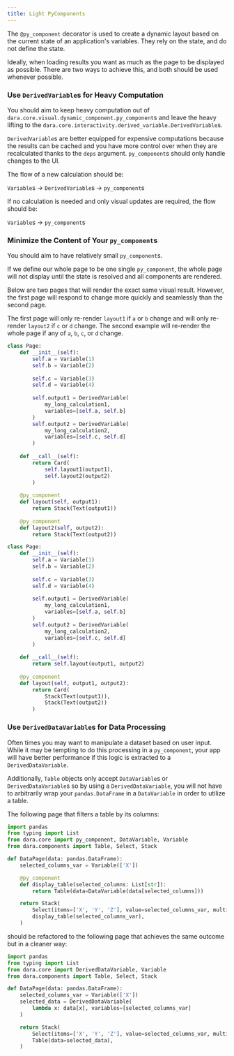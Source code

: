 ```yaml
---
title: Light PyComponents
---
```


The `@py_component` decorator is used to create a dynamic layout based on the current state of an application's variables. They rely on the state, and do not define the state. 

Ideally, when loading results you want as much as the page to be displayed as possible. There are two ways to achieve this, and both should be used whenever possible.

### Use `DerivedVariable`s for Heavy Computation

You should aim to keep heavy computation out of `dara.core.visual.dynamic_component.py_component`s and leave the heavy lifting to the `dara.core.interactivity.derived_variable.DerivedVariable`s.

`DerivedVariable`s are better equipped for expensive computations because the results can be cached and you have more control over when they are recalculated thanks to the `deps` argument. `py_component`s should only handle changes to the UI. 

The flow of a new calculation should be: 

`Variable`s &rarr; `DerivedVariable`s &rarr; `py_component`s 

If no calculation is needed and only visual updates are required, the flow should be: 

`Variable`s &rarr; `py_component`s

### Minimize the Content of Your `py_component`s

You should aim to have relatively small `py_component`s. 

If we define our whole page to be one single `py_component`, the whole page will not display until the state is resolved and all components are rendered.

Below are two pages that will render the exact same visual result. However, the first page will respond to change more quickly and seamlessly than the second page.

The first page will only re-render `layout1` if `a` or `b` change and will only re-render `layout2` if `c` or `d` change. The second example will re-render the whole page if any of `a`, `b`, `c`, or `d` change.

```python
class Page:
    def __init__(self):
        self.a = Variable(1)
        self.b = Variable(2)
        
        self.c = Variable(3)
        self.d = Variable(4)
        
        self.output1 = DerivedVariable(
            my_long_calculation1,
            variables=[self.a, self.b]
        )
        self.output2 = DerivedVariable(
            my_long_calculation2,
            variables=[self.c, self.d]
        )
        
    def __call__(self):
        return Card(
            self.layout1(output1),
            self.layout2(output2)
        )
        
    @py_component
    def layout(self, output1):
        return Stack(Text(output1))
        
    @py_component
    def layout2(self, output2):
        return Stack(Text(output2))

```

```python
class Page:
    def __init__(self):
        self.a = Variable(1)
        self.b = Variable(2)
        
        self.c = Variable(3)
        self.d = Variable(4)
        
        self.output1 = DerivedVariable(
            my_long_calculation1,
            variables=[self.a, self.b]
        )
        self.output2 = DerivedVariable(
            my_long_calculation2,
            variables=[self.c, self.d]
        )
    
    def __call__(self):
        return self.layout(output1, output2)
        
    @py_component
    def layout(self, output1, output2):
        return Card(
            Stack(Text(output1)),
            Stack(Text(output2))
        )

```

### Use `DerivedDataVariable`s for Data Processing

Often times you may want to manipulate a dataset based on user input. While it may be tempting to do this processing in a `py_component`, your app will have better performance if this logic is extracted to a `DerivedDataVariable`.

Additionally, `Table` objects only accept `DataVariable`s or `DerivedDataVariable`s so by using a `DerivedDataVariable`, you will not have to arbitrarily wrap your `pandas.DataFrame` in a `DataVariable` in order to utilize a table.

The following page that filters a table by its columns:

```python
import pandas
from typing import List
from dara.core import py_component, DataVariable, Variable
from dara.components import Table, Select, Stack

def DataPage(data: pandas.DataFrame):
    selected_columns_var = Variable(['X'])

    @py_component
    def display_table(selected_columns: List[str]):
        return Table(data=DataVariable(data[selected_columns]))

    return Stack(
        Select(items=['X', 'Y', 'Z'], value=selected_columns_var, multiselect=True),
        display_table(selected_columns_var),
    )
```

should be refactored to the following page that achieves the same outcome but in a cleaner way:

```python
import pandas
from typing import List
from dara.core import DerivedDataVariable, Variable
from dara.components import Table, Select, Stack

def DataPage(data: pandas.DataFrame):
    selected_columns_var = Variable(['X'])
    selected_data = DerivedDataVariable(
        lambda x: data[x], variables=[selected_columns_var]
    )

    return Stack(
        Select(items=['X', 'Y', 'Z'], value=selected_columns_var, multiselect=True),
        Table(data=selected_data),
    )
```